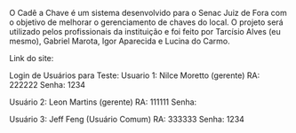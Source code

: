 O Cadê a Chave é um sistema desenvolvido para o Senac Juiz de Fora com o objetivo de melhorar o gerenciamento de chaves do local. O projeto será utilizado pelos profissionais da instituição e foi feito por Tarcísio Alves (eu mesmo), Gabriel Marota, Igor Aparecida e Lucina do Carmo.

Link do site: 

Login de Usuários para Teste:
Usuario 1: Nilce Moretto (gerente)
RA: 222222
Senha: 1234

Usuário 2: Leon Martins (gerente)
RA: 111111
Senha: 

Usuário 3: Jeff Feng (Usuário Comum) 
RA: 333333
Senha: 1234
